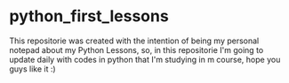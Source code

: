 # python_first_lessons

This repositorie was created with the intention of being my personal notepad about my Python Lessons, so, in this repositorie I'm going to update daily with codes in python that I'm studying in m course, hope you guys like it :)
